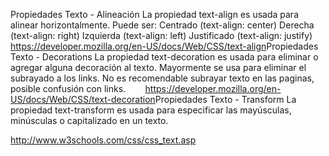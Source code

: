 Propiedades Texto - Alineación
La propiedad text-align es usada para alinear horizontalmente.
Puede ser:
Centrado (text-align: center)
Derecha (text-align: right)
Izquierda (text-align: left)
Justificado (text-align: justify)
​
​
​
​
​
https://developer.mozilla.org/en-US/docs/Web/CSS/text-align
​
​
​
Propiedades Texto - Decorations
La propiedad text-decoration es usada para eliminar o agregar alguna decoración al texto.
Mayormente se usa para eliminar el subrayado a los links.
No es recomendable subrayar texto en las paginas, posible confusión con links.
​
​
​
​
​
​
​
https://developer.mozilla.org/en-US/docs/Web/CSS/text-decoration
​
​
Propiedades Texto - Transform
La propiedad text-transform es usada para especificar las mayúsculas, minúsculas o capitalizado en un texto.
​
​

http://www.w3schools.com/css/css_text.asp
